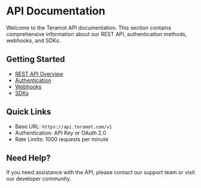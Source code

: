 # API Documentation

Welcome to the Teramot API documentation. This section contains comprehensive information about our REST API, authentication methods, webhooks, and SDKs.

## Getting Started

- [REST API Overview](rest-api/overview.md)
- [Authentication](authentication/overview.md)
- [Webhooks](webhooks/overview.md)
- [SDKs](sdks/overview.md)

## Quick Links

- Base URL: `https://api.teramot.com/v1`
- Authentication: API Key or OAuth 2.0
- Rate Limits: 1000 requests per minute

## Need Help?

If you need assistance with the API, please contact our support team or visit our developer community.